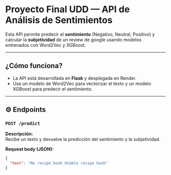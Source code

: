 # Proyecto Final UDD — API de Análisis de Sentimientos

Esta API permite predecir el **sentimiento** (Negativo, Neutral, Positivo) y calcular la **subjetividad** de un review de google usando modelos entrenados con Word2Vec y XGBoost.

---

## ¿Cómo funciona?

- La API está desarrollada en **Flask** y desplegada en Render.
- Usa un modelo de Word2Vec para vectorizar el texto y un modelo XGBoost para predecir el sentimiento.

---

## ⚙️ Endpoints

### `POST /predict`

**Descripción:**  
Recibe un texto y devuelve la predicción del sentimiento y la subjetividad.

**Request body (JSON):**

```json
{
  "text": "No recipe book Unable recipe book"
}
